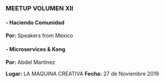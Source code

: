 ### MEETUP VOLUMEN XII
#### - Haciendo Comunidad
__Por:__ Speakers from Mexico

#### - Microservices & Kong
__Por:__  Abdel Martinez


__Lugar:__  LA MAQUINA CREATIVA
__Fecha:__  27 de Noviembre 2019

